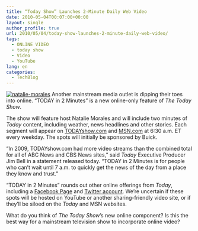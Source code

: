 ```yaml
---
title: “Today Show” Launches 2-Minute Daily Web Video
date: 2010-05-04T00:07:00+00:00
layout: single
author_profile: true
url: 2010/05/04/today-show-launches-2-minute-daily-web-video/
tags:
  - ONLINE VIDEO
  - today show
  - Video
  - YouTube
lang: en
categories: 
  - TechBlog
---
```

[![natalie-morales](http://lh3.ggpht.com/_vaUVXcmC3OI/S99eSB0r51I/AAAAAAAACEY/ul2gd_6F8b8/natalie-morales_thumb%5B1%5D.jpg?imgmax=800 "natalie-morales")](http://lh5.ggpht.com/_vaUVXcmC3OI/S99ePpFr7XI/AAAAAAAACEU/_yjkLjZBaYg/s1600-h/natalie-morales%5B3%5D.jpg) Another mainstream media outlet is dipping their toes into online. “TODAY in 2 Minutes” is a new online-only feature of _The Today Show_. 

The show will feature host Natalie Morales and will include two minutes of _Today_ content, including weather, news headlines and other stories. Each segment will appear on [TODAYshow.com](http://todayshow.com/) and [MSN.com](http://msn.com/) at 6:30 a.m. ET every weekday. The spots will initially be sponsored by Buick. 

“In 2009, TODAYshow.com had more video streams than the combined total for all of ABC News and CBS News sites,” said _Today_ Executive Producer Jim Bell in a statement released today. “TODAY in 2 Minutes is for people who can’t wait until 7 a.m. to quickly get the news of the day from a place they know and trust.” 

“TODAY in 2 Minutes” rounds out other online offerings from _Today_, including a [Facebook Page](http://www.facebook.com/todayshow) and [Twitter account](http://twitter.com/todayshow). We’re uncertain if these spots will be hosted on YouTube or another sharing-friendly video site, or if they’ll be siloed on the _Today_ and MSN websites. 

What do you think of _The Today Show_’s new online component? Is this the best way for a mainstream television show to incorporate online video?